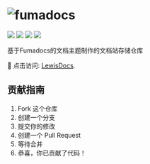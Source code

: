 # ![fumadocs](https://socialify.git.ci/Lewis-Lian/fumadocs/image?custom_language=Next.js&font=Inter&language=1&name=1&owner=1&pattern=Signal&theme=Light)

![](https://img.shields.io/badge/Markdown-000000?style=flat&logo=Markdown&logoColor=ffffff) ![](https://img.shields.io/badge/Node.js-5FA04E?style=flat&logo=Node.js&logoColor=ffffff) ![](https://github.com/antonkomarev/github-profile-views-counter) ![](https://img.shields.io/github/license/Lewis-Lian/fumadocs.svg?logo=github)

基于Fumadocs的文档主题制作的文档站存储仓库

📘 点击访问: [LewisDocs](https://wiki.l615.com/).

## 贡献指南

1. Fork 这个仓库
2. 创建一个分支
3. 提交你的修改
4. 创建一个 Pull Request
5. 等待合并
6. 恭喜，你已贡献了代码！
